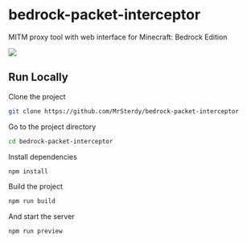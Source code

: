 # bedrock-packet-interceptor

MITM proxy tool with web interface for Minecraft: Bedrock Edition

![](https://user-images.githubusercontent.com/83646375/253721984-fe6919e1-f0e7-415b-87e1-a508472debc9.png)

## Run Locally

Clone the project

```bash
git clone https://github.com/MrSterdy/bedrock-packet-interceptor
```

Go to the project directory

```bash
cd bedrock-packet-interceptor
```

Install dependencies

```bash
npm install
```

Build the project

```bash
npm run build
```

And start the server

```bash
npm run preview
```

